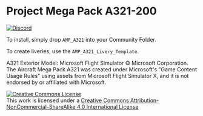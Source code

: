 # Project Mega Pack A321-200

[![Discord](https://img.shields.io/discord/746450820077453393.svg?label=&logo=discord&logoColor=ffffff&color=7289DA&labelColor=7289DA)](https://discord.gg/megapack)

To install, simply drop `AMP_A321` into your Community Folder.

To create liveries, use the `AMP_A321_Livery_Template`.

A321 Exterior Model: Microsoft Flight Simulator © Microsoft Corporation. The Aircraft Mega Pack A321 was created under Microsoft's "Game Content Usage Rules" using assets from Microsoft Flight Simulator X, and it is not endorsed by or affiliated with Microsoft.

<a rel="license" href="http://creativecommons.org/licenses/by-nc-sa/4.0/"><img alt="Creative Commons License" style="border-width:0" src="https://i.creativecommons.org/l/by-nc-sa/4.0/88x31.png" /></a><br />This work is licensed under a <a rel="license" href="http://creativecommons.org/licenses/by-nc-sa/4.0/">Creative Commons Attribution-NonCommercial-ShareAlike 4.0 International License</a>
